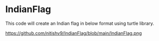 # IndianFlag
This code will create an Indian flag in below format using turtle library.

https://github.com/nitishv9/IndianFlag/blob/main/IndianFlag.png


